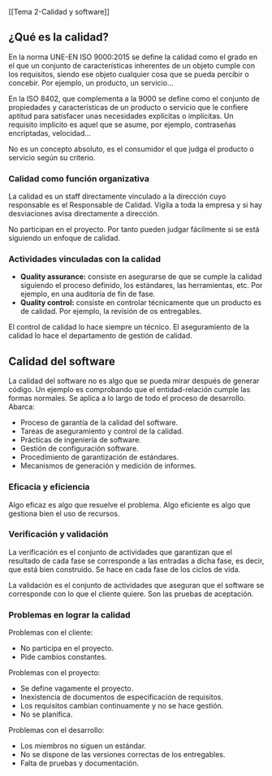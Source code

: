 [[Tema 2-Calidad y software]]

## ¿Qué es la calidad?
En la norma UNE-EN ISO 9000:2015 se define la calidad como el grado en el que un conjunto de características inherentes de un objeto cumple con los requisitos, siendo ese objeto cualquier cosa que se pueda percibir o concebir. Por ejemplo, un producto, un servicio...

En la ISO 8402, que complementa a la 9000 se define como el conjunto de propiedades y características de un producto o servicio que le confiere aptitud para satisfacer unas necesidades explícitas o implícitas. Un requisito implícito es aquel que se asume, por ejemplo, contraseñas encriptadas, velocidad...

No es un concepto absoluto, es el consumidor el que judga el producto o servicio según su criterio.

### Calidad como función organizativa
La calidad es un staff directamente vinculado a la dirección cuyo responsable es el Responsable de Calidad. Vigila a toda la empresa y si hay desviaciones avisa directamente a dirección. 

No participan en el proyecto. Por tanto pueden judgar fácilmente si se está siguiendo un enfoque de calidad.

### Actividades vinculadas con la calidad
+ **Quality assurance:** consiste en asegurarse de que se cumple la calidad siguiendo el proceso definido, los estándares, las herramientas, etc. Por ejemplo, en una auditoría de fin de fase.
+ **Quality control:** consiste en controlar técnicamente que un producto es de calidad. Por ejemplo, la revisión de os entregables.

El control de calidad lo hace siempre un técnico. El aseguramiento de la calidad lo hace el departamento de gestión de calidad.

## Calidad del software
La calidad del software no es algo que se pueda mirar después de generar código. Un ejemplo es comprobando que el entidad-relación cumple las formas normales. Se aplica a lo largo de todo el proceso de desarrollo. Abarca:
+ Proceso de garantía de la calidad del software.
+ Tareas de aseguramiento y control de la calidad.
+ Prácticas de ingeniería de software.
+ Gestión de configuración software.
+ Procedimiento de garantización de estándares.
+ Mecanismos de generación y medición de informes.

### Eficacia y eficiencia
Algo eficaz es algo que resuelve el problema. Algo eficiente es algo que gestiona bien el uso de recursos.

### Verificación y validación
La verificación es el conjunto de actividades que garantizan que el resultado de cada fase se corresponde a las entradas a dicha fase, es decir, que está bien construido. Se hace en cada fase de los ciclos de vida.

La validación es el conjunto de actividades que aseguran que el software se corresponde con lo que el cliente quiere. Son las pruebas de aceptación.

### Problemas en lograr la calidad
Problemas con el cliente:
+ No participa en el proyecto.
+ Pide cambios constantes.

Problemas con el proyecto:
+ Se define vagamente el proyecto.
+ Inexistencia de documentos de especificación de requisitos.
+ Los requisitos cambian continuamente y no se hace gestión.
+ No se planifica.

Problemas con el desarrollo:
+ Los miembros no siguen un estándar.
+ No se dispone de las versiones correctas de los entregables.
+ Falta de pruebas y documentación.

